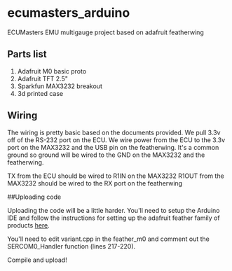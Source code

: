 # ecumasters_arduino
ECUMasters EMU multigauge project based on adafruit featherwing

## Parts list
1. Adafruit M0 basic proto
2. Adafruit TFT 2.5"
4. Sparkfun MAX3232 breakout
5. 3d printed case

## Wiring

The wiring is pretty basic based on the documents provided. 
We pull 3.3v off of the RS-232 port on the ECU. We wire power
from the ECU to the 3.3v port on the MAX3232 and the USB pin on
the featherwing. It's a common ground so ground will be wired 
to the GND on the MAX3232 and the featherwing.

TX from the ECU should be wired to R1IN on the MAX3232
R1OUT from the MAX3232 should be wired to the RX port 
on the featherwing

##Uploading code

Uploading the code will be a little harder. You'll need to setup 
the Arduino IDE and follow the instructions for setting up the 
adafruit feather family of products 
[here](https://learn.adafruit.com/adafruit-feather-m0-basic-proto/using-with-arduino-ide).

You'll need to edit variant.cpp in the feather_m0 and comment out the SERCOM0_Handler function
(lines 217-220).

Compile and upload!
